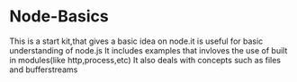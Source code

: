 # Node-Basics
This is a start kit,that gives a basic idea on node.it is useful for basic understanding of node.js
It includes examples that invloves the use of built in modules(like http,process,etc)
It also deals with concepts such as files and bufferstreams
